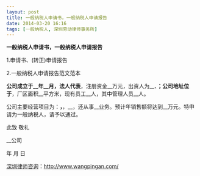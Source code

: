 ```yaml
---
layout: post
title: 一般纳税人申请书，一般纳税人申请报告
date: 2014-03-20 16:16
tags: [一般纳税人, 深圳劳动律师事务所]
---
```

<strong>一般纳税人申请书，一般纳税人申请报告</strong>

1.申请书、(转正)申请报告

2.一般纳税人申请报告范文范本

__公司成立于__年__月，法人代表__，注册资金__万元，出资人为__、__；公司地址位于__，厂区面积__平方米，现有员工__人，其中管理人员__人。

公司主要经营项目为：__，__，__，还从事__业务。预计年销售额将达到__万元。特申请为一般纳税人，请予以通过。

此致
敬礼

__公司

年 月 日

<a href="http://www.wangpingan.com/">深圳律师咨询</a>：<a href="http://www.wangpingan.com/">http://www.wangpingan.com/</a>

